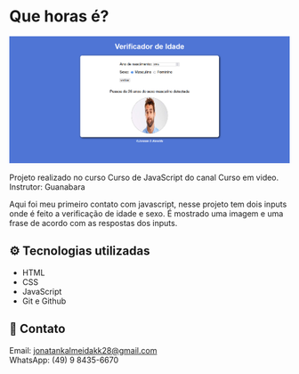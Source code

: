 # Que horas é?

![preview](./Imagens/preview.png)

Projeto realizado no curso Curso de JavaScript do canal Curso em video.  <br />
Instrutor: Guanabara
 <br />

Aqui foi meu primeiro contato com javascript, nesse projeto tem dois inputs onde é feito a verificação de idade e sexo. É mostrado uma imagem e uma frase de acordo com as respostas dos inputs.

## ⚙️ Tecnologias utilizadas

- HTML 
- CSS  
- JavaScript
- Git e Github

## 🧾 Contato

Email: jonatankalmeidakk28@gmail.com <br />
WhatsApp: (49) 9 8435-6670
